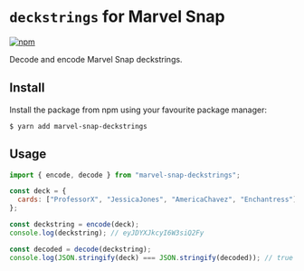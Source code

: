# `deckstrings` for Marvel Snap
[![npm](https://img.shields.io/npm/v/marvel-snap-deckstrings.svg)](http://npmjs.com/package/marvel-snap-deckstrings)

Decode and encode Marvel Snap deckstrings.

## Install

Install the package from npm using your favourite package manager:

```
$ yarn add marvel-snap-deckstrings
```
## Usage

```javascript
import { encode, decode } from "marvel-snap-deckstrings";

const deck = {
  cards: ["ProfessorX", "JessicaJones", "AmericaChavez", "Enchantress"], // dbfId[]
};

const deckstring = encode(deck);
console.log(deckstring); // eyJDYXJkcyI6W3siQ2Fy

const decoded = decode(deckstring);
console.log(JSON.stringify(deck) === JSON.stringify(decoded)); // true
```